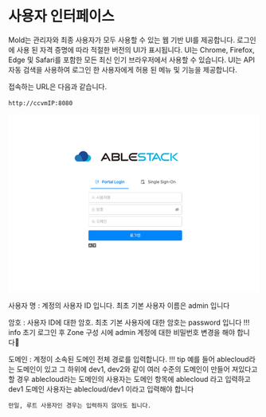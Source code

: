 # 사용자 인터페이스
Mold는 관리자와 최종 사용자가 모두 사용할 수 있는 웹 기반 UI를 제공합니다. 로그인에 사용 된 자격 증명에 따라 적절한 버전의 UI가 표시됩니다. UI는 Chrome, Firefox, Edge 및 Safari를 포함한 모든 최신 인기 브라우저에서 사용할 수 있습니다. UI는 API 자동 검색을 사용하여 로그인 한 사용자에게 허용 된 메뉴 및 기능을 제공합니다.

접속하는 URL은 다음과 같습니다.

 `http://ccvmIP:8080`

![mold-login-webui](../../assets/images/mold_login_webUI.png)

사용자 명 : 계정의 사용자 ID 입니다. 최초 기본 사용자 이름은 admin 입니다

암호 : 사용자 ID에 대한 암호. 최초 기본 사용자에 대한 암호는 password 입니다
!!! info
    초기 로그인 후 Zone 구성 시에 admin 계정에 대한 비밀번호 변경을 해야 합니다

도메인 : 계정이 소속된 도메인 전체 경로를 입력합니다. 
!!! tip
    예를 들어 ablecloud라는 도메인이 있고 그 하위에 dev1, dev2와 같이 여러 수준의 도메인이 만들어 져있다고 할 경우 ablecloud라는 도메인의 사용자는 도메인 항목에 ablecloud 라고 입력하고 dev1 도메인 사용자는 ablecloud/dev1 이라고 입력해야 합니다
    
    만일, 루트 사용자인 경우는 입력하지 않아도 됩니다.



